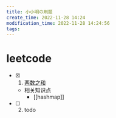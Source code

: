 ```yaml
---
title: 小小明の刷题
create_time: 2022-11-28 14:24
modification_time: 2022-11-28 14:24:56
tags:
---
```


# leetcode

- [X] 1. [两数之和](https://leetcode.cn/problems/two-sum/)
  * 相关知识点
    * [[hashmap]]
- [ ] 2. todo